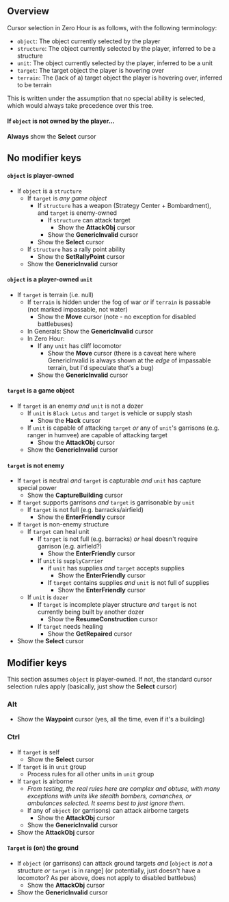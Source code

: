 

## Overview

Cursor selection in Zero Hour is as follows, with the following terminology:

- `object`: The object currently selected by the player
- `structure`: The object currently selected by the player, inferred to be a structure
- `unit`: The object currently selected by the player, inferred to be a unit
- `target`: The target object the player is hovering over
- `terrain`: The (lack of a) target object the player is hovering over, inferred to be terrain

This is written under the assumption that no special ability is selected, which would always take precedence over this tree.

#### If `object` is not owned by the player...

**Always** show the **Select** cursor

## No modifier keys

#### `object` is player-owned

- If `object` is a `structure`
  - If `target` is _any game object_
    - If `structure` has a weapon (Strategy Center + Bombardment), and `target` is enemy-owned
      - If `structure` can attack target
        - Show the **AttackObj** cursor
      - Show the **GenericInvalid** cursor
    - Show the **Select** cursor
  - If `structure` has a rally point ability
    - Show the **SetRallyPoint** cursor
  - Show the **GenericInvalid** cursor

#### `object` is a player-owned `unit`

- If `target` is terrain (i.e. null)
  - If `terrain` is hidden under the fog of war _or_ if `terrain` is passable (not marked impassable, not water)
    - Show the **Move** cursor (note - no exception for disabled battlebuses)
  - In Generals: Show the **GenericInvalid** cursor
  - In Zero Hour:
    - If any `unit` has cliff locomotor
      - Show the **Move** cursor (there is a caveat here where GenericInvalid is always shown at the _edge_ of impassable terrain, but I'd speculate that's a bug) 
    - Show the **GenericInvalid** cursor

#### `target` is a game object

- If `target` is an enemy _and_ `unit` is not a dozer
  - If `unit` is `Black Lotus` and `target` is vehicle or supply stash
    - Show the **Hack** cursor
  - If `unit` is capable of attacking `target` _or_ any of `unit`'s garrisons (e.g. ranger in humvee) are capable of attacking target
    - Show the **AttackObj** cursor
  - Show the **GenericInvalid** cursor

#### `target` is not enemy

- If `target` is neutral _and_ `target` is capturable _and_ `unit` has capture special power
  - Show the **CaptureBuilding** cursor
- If `target` supports garrisons _and_ `target` is garrisonable by `unit`
  - If `target` is not full (e.g. barracks/airfield)
    - Show the **EnterFriendly** cursor 
- If `target` is non-enemy structure 
  - If `target` can heal unit
    - If `target` is not full (e.g. barracks) _or_ heal doesn't require garrison (e.g. airfield?)
      - Show the **EnterFriendly** cursor
    - If `unit` is `supplyCarrier`
      - if `unit` has supplies _and_ `target` accepts supplies
        - Show the **EnterFriendly** cursor
      - If `target`  contains supplies _and_ `unit` is not full of supplies
        - Show the **EnterFriendly** cursor
  - If `unit` is `dozer` 
    - If `target` is incomplete player structure _and_ `target` is not currently being built by another dozer
      - Show the **ResumeConstruction** cursor
    - If `target` needs healing
      - Show the **GetRepaired** cursor
- Show the **Select** cursor

## Modifier keys

This section assumes `object` is player-owned. If not, the standard cursor selection rules apply (basically, just show the **Select** cursor)

### Alt

- Show the **Waypoint** cursor (yes, all the time, even if it's a building)

### Ctrl

- If `target` is self
  - Show the **Select** cursor
- If `target` is in `unit` group
  - Process rules for all other units in `unit` group
- If `target` is airborne
  - _From testing, the real rules here are complex and obtuse, with many exceptions with units like stealth bombers, comanches, or ambulances selected. It seems best to just ignore them._
  - If any of `object` (or garrisons) can attack airborne targets
    - Show the **AttackObj** cursor
  - Show the **GenericInvalid** cursor
- Show the **AttackObj** cursor

#### `Target` is (on) the ground

- If `object` (or garrisons) can attack ground targets _and_  [`object` is _not_ a structure _or_ `target` is in range] (or potentially, just doesn't have a locomotor? As per above, does not apply to disabled battlebus)
  - Show the **AttackObj** cursor
- Show the **GenericInvalid** cursor